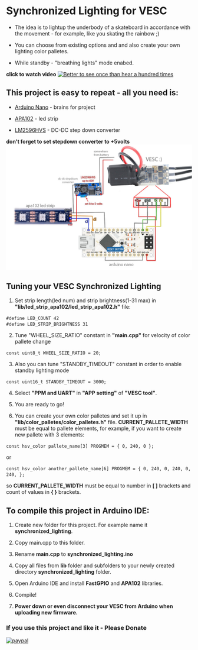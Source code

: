 # Synchronized Lighting for VESC

* The idea is to lightup the underbody of a skateboard in accordance with the movement - for example, like you skating the rainbow ;)

* You can choose from existing options and and also create your own lighting color palletes.

* While standby - "breathing lights" mode enabed.

**click to watch video**
[![Better to see once than hear a hundred times](https://img.youtube.com/vi/jkwX-VA8xU0/hqdefault.jpg)](https://youtu.be/jkwX-VA8xU0)


## This project is easy to repeat - all you need is:

* [Arduino Nano](https://aliexpress.com/item/Nano-V3-ATmega328-CH340G-Micro-USB-Pin-headers-NOT-soldered-Compatible-for-Arduino-Nano-V3-0/32664577152.html) - brains for project

* [APA102](https://aliexpress.com/item/1m-5m-APA102-Smart-LED-Pixel-Strip-30-60-144-LEDs-Pixels-m-IP30-IP65-IP67/32780224340.html) - led strip

* [LM2596HVS](https://aliexpress.com/item/DC-DC-Converter-Adjustable-Power-Supply-DC-DC-Step-Down-3A-LM2596HVS-LM2596HV-DC-Step-Down/32485142548.html) -  DC-DC step down converter

**don't forget to set stepdown converter to +5volts**
![connection diagram](synchronized_lighting.jpg)


## Tuning your VESC Synchronized Lighting

1. Set strip length(led num) and strip brightness(1-31 max) in **"lib/led_strip_apa102/led_strip_apa102.h"** file:
```
#define LED_COUNT 42
#define LED_STRIP_BRIGHTNESS 31
```

2. Tune "WHEEL_SIZE_RATIO" constant in **"main.cpp"** for velocity of color pallete change
```
const uint8_t WHEEL_SIZE_RATIO = 20;
```

3. Also you can tune "STANDBY_TIMEOUT" constant in order to enable standby lighting mode
```
const uint16_t STANDBY_TIMEOUT = 3000;
```

4. Select **"PPM and UART"** in **"APP setting"** of **"VESC tool"**.

5. You are ready to go!

6. You can create your own color palletes and set it up in **"lib/color_palletes/color_palletes.h"** file.
**CURRENT_PALLETE_WIDTH** must be equal to pallete elements, for example, if you want to create new pallete with 3 elements:
```
const hsv_color pallete_name[3] PROGMEM = { 0, 240, 0 };
```
or
```
const hsv_color another_pallete_name[6] PROGMEM = { 0, 240, 0, 240, 0, 240, };
```
so **CURRENT_PALLETE_WIDTH** must be equal to number in **[ ]** brackets and count of values in **{ }** brackets.


## To compile this project in Arduino IDE:

1. Create new folder for this project. For example name it **synchronized_lighting**.

2. Copy main.cpp to this folder.

3. Rename **main.cpp** to **synchronized_lighting.ino**

4. Copy all files from **lib** folder and subfolders to your newly created directory **synchronized_lighting** folder.

5. Open Arduino IDE and install **FastGPIO** and **APA102** libraries.

6. Compile!

7. **Power down or even disconnect your VESC from Arduino when uploading new firmware.**


### If you use this project and like it - Please Donate

[![paypal](https://www.paypalobjects.com/en_US/i/btn/btn_donateCC_LG.gif)](https://www.paypal.com/cgi-bin/webscr?cmd=_s-xclick&hosted_button_id=LHTUV26X68QS6)
